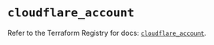 # `cloudflare_account`

Refer to the Terraform Registry for docs: [`cloudflare_account`](https://registry.terraform.io/providers/cloudflare/cloudflare/4.52.0/docs/resources/account).
